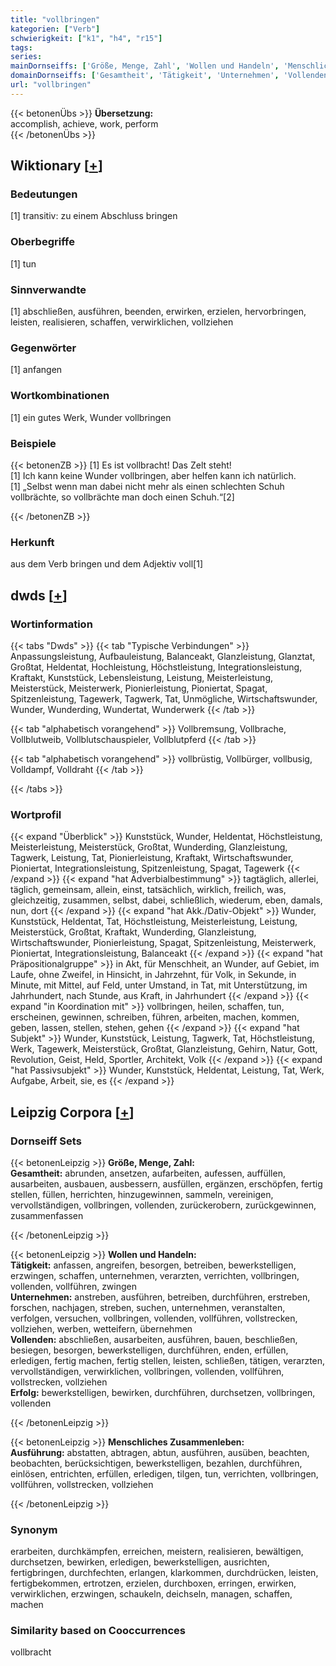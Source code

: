 ```yaml
---
title: "vollbringen"
kategorien: ["Verb"]
schwierigkeit: ["k1", "h4", "r15"]
tags:
series:
mainDornseiffs: ['Größe, Menge, Zahl', 'Wollen und Handeln', 'Menschliches Zusammenleben']
domainDornseiffs: ['Gesamtheit', 'Tätigkeit', 'Unternehmen', 'Vollenden', 'Erfolg', 'Ausführung']
url: "vollbringen"
---
```


{{< betonenÜbs >}}
**Übersetzung:**  
accomplish, achieve, work, perform  
{{< /betonenÜbs >}}

## Wiktionary [[+](https://de.wiktionary.org/wiki/vollbringen)]

### Bedeutungen
[1] transitiv: zu einem Abschluss bringen  

### Oberbegriffe
[1] tun  

### Sinnverwandte
[1] abschließen, ausführen, beenden, erwirken, erzielen, hervorbringen, leisten, realisieren, schaffen, verwirklichen, vollziehen  

### Gegenwörter
[1] anfangen  

### Wortkombinationen
[1] ein gutes Werk, Wunder vollbringen  

### Beispiele
{{< betonenZB >}}
[1] Es ist vollbracht! Das Zelt steht!  
[1] Ich kann keine Wunder vollbringen, aber helfen kann ich natürlich.  
[1] „Selbst wenn man dabei nicht mehr als einen schlechten Schuh vollbrächte, so vollbrächte man doch einen Schuh.“[2]  

{{< /betonenZB >}}
### Herkunft
aus dem Verb bringen und dem Adjektiv voll[1]  



## dwds [[+](https://www.dwds.de/wb/vollbringen)]

### Wortinformation
{{< tabs "Dwds" >}}
{{< tab "Typische Verbindungen" >}}
Anpassungsleistung, Aufbauleistung, Balanceakt, Glanzleistung, Glanztat, Großtat, Heldentat, Hochleistung, Höchstleistung, Integrationsleistung, Kraftakt, Kunststück, Lebensleistung, Leistung, Meisterleistung, Meisterstück, Meisterwerk, Pionierleistung, Pioniertat, Spagat, Spitzenleistung, Tagewerk, Tagwerk, Tat, Unmögliche, Wirtschaftswunder, Wunder, Wunderding, Wundertat, Wunderwerk
{{< /tab >}}

{{< tab "alphabetisch vorangehend" >}}
Vollbremsung, Vollbrache, Vollblutweib, Vollblutschauspieler, Vollblutpferd
{{< /tab >}}

{{< tab "alphabetisch vorangehend" >}}
vollbrüstig, Vollbürger, vollbusig, Volldampf, Volldraht
{{< /tab >}}

{{< /tabs >}}

### Wortprofil
{{< expand "Überblick" >}} Kunststück, Wunder, Heldentat, Höchstleistung, Meisterleistung, Meisterstück, Großtat, Wunderding, Glanzleistung, Tagwerk, Leistung, Tat, Pionierleistung, Kraftakt, Wirtschaftswunder, Pioniertat, Integrationsleistung, Spitzenleistung, Spagat, Tagewerk {{< /expand >}}
{{< expand "hat Adverbialbestimmung" >}} tagtäglich, allerlei, täglich, gemeinsam, allein, einst, tatsächlich, wirklich, freilich, was, gleichzeitig, zusammen, selbst, dabei, schließlich, wiederum, eben, damals, nun, dort {{< /expand >}}
{{< expand "hat Akk./Dativ-Objekt" >}} Wunder, Kunststück, Heldentat, Tat, Höchstleistung, Meisterleistung, Leistung, Meisterstück, Großtat, Kraftakt, Wunderding, Glanzleistung, Wirtschaftswunder, Pionierleistung, Spagat, Spitzenleistung, Meisterwerk, Pioniertat, Integrationsleistung, Balanceakt {{< /expand >}}
{{< expand "hat Präpositionalgruppe" >}} in Akt, für Menschheit, an Wunder, auf Gebiet, im Laufe, ohne Zweifel, in Hinsicht, in Jahrzehnt, für Volk, in Sekunde, in Minute, mit Mittel, auf Feld, unter Umstand, in Tat, mit Unterstützung, im Jahrhundert, nach Stunde, aus Kraft, in Jahrhundert {{< /expand >}}
{{< expand "in Koordination mit" >}} vollbringen, heilen, schaffen, tun, erscheinen, gewinnen, schreiben, führen, arbeiten, machen, kommen, geben, lassen, stellen, stehen, gehen {{< /expand >}}
{{< expand "hat Subjekt" >}} Wunder, Kunststück, Leistung, Tagwerk, Tat, Höchstleistung, Werk, Tagewerk, Meisterstück, Großtat, Glanzleistung, Gehirn, Natur, Gott, Revolution, Geist, Held, Sportler, Architekt, Volk {{< /expand >}}
{{< expand "hat Passivsubjekt" >}} Wunder, Kunststück, Heldentat, Leistung, Tat, Werk, Aufgabe, Arbeit, sie, es {{< /expand >}}

## Leipzig Corpora [[+](https://corpora.uni-leipzig.de/en/res?word=vollbringen&corpusId=deu_newscrawl-public_2018)]

### Dornseiff Sets
{{< betonenLeipzig >}}
**Größe, Menge, Zahl:**  
**Gesamtheit:** abrunden, ansetzen, aufarbeiten, aufessen, auffüllen, ausarbeiten, ausbauen, ausbessern, ausfüllen, ergänzen, erschöpfen, fertig stellen, füllen, herrichten, hinzugewinnen, sammeln, vereinigen, vervollständigen, vollbringen, vollenden, zurückerobern, zurückgewinnen, zusammenfassen  

{{< /betonenLeipzig >}}


{{< betonenLeipzig >}}
**Wollen und Handeln:**  
**Tätigkeit:** anfassen, angreifen, besorgen, betreiben, bewerkstelligen, erzwingen, schaffen, unternehmen, verarzten, verrichten, vollbringen, vollenden, vollführen, zwingen  
**Unternehmen:** anstreben, ausführen, betreiben, durchführen, erstreben, forschen, nachjagen, streben, suchen, unternehmen, veranstalten, verfolgen, versuchen, vollbringen, vollenden, vollführen, vollstrecken, vollziehen, werben, wetteifern, übernehmen  
**Vollenden:** abschließen, ausarbeiten, ausführen, bauen, beschließen, besiegen, besorgen, bewerkstelligen, durchführen, enden, erfüllen, erledigen, fertig machen, fertig stellen, leisten, schließen, tätigen, verarzten, vervollständigen, verwirklichen, vollbringen, vollenden, vollführen, vollstrecken, vollziehen  
**Erfolg:** bewerkstelligen, bewirken, durchführen, durchsetzen, vollbringen, vollenden  

{{< /betonenLeipzig >}}


{{< betonenLeipzig >}}
**Menschliches Zusammenleben:**  
**Ausführung:** abstatten, abtragen, abtun, ausführen, ausüben, beachten, beobachten, berücksichtigen, bewerkstelligen, bezahlen, durchführen, einlösen, entrichten, erfüllen, erledigen, tilgen, tun, verrichten, vollbringen, vollführen, vollstrecken, vollziehen  

{{< /betonenLeipzig >}}

### Synonym
erarbeiten, durchkämpfen, erreichen, meistern, realisieren, bewältigen, durchsetzen, bewirken, erledigen, bewerkstelligen, ausrichten, fertigbringen, durchfechten, erlangen, klarkommen, durchdrücken, leisten, fertigbekommen, ertrotzen, erzielen, durchboxen, erringen, erwirken, verwirklichen, erzwingen, schaukeln, deichseln, managen, schaffen, machen


### Similarity based on Cooccurrences
vollbracht

